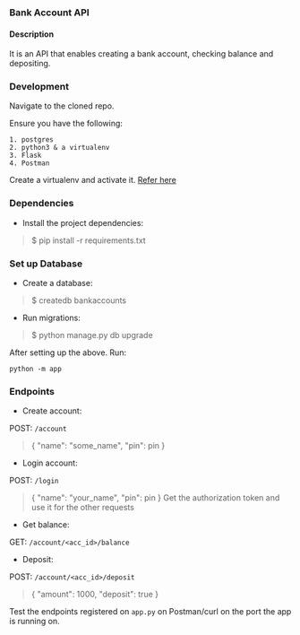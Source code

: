 ### Bank Account API

#### Description
It is an API that enables creating a bank account, checking balance and depositing.

### Development
Navigate to the cloned repo. 

Ensure you have the following:

```
1. postgres
2. python3 & a virtualenv
3. Flask
4. Postman
```

Create a virtualenv and activate it. [Refer here](https://docs.python.org/3/tutorial/venv.html)

### Dependencies
- Install the project dependencies:
> $ pip install -r requirements.txt


### Set up Database
- Create a database:
> $ createdb bankaccounts

- Run migrations:
> $ python manage.py db upgrade

After setting up the above. Run:

```python -m app```

### Endpoints
- Create account: 

POST: `/account`
> {
> "name": "some_name",
> "pin": pin
> }

- Login account: 

POST: `/login`
> {
> "name": "your_name",
> "pin": pin
> }
Get the authorization token and use it for the other requests

- Get balance: 

GET: `/account/<acc_id>/balance`

- Deposit: 

POST: `/account/<acc_id>/deposit`
> {
> "amount": 1000,
> "deposit": true
> }


Test the endpoints registered on `app.py` on Postman/curl on the port the app is running on. 

